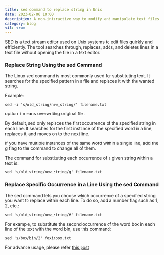 ```yaml
---
title: sed command to replace string in Unix
date: 2023-02-06 10:00
description: A non-interactive way to modify and manipulate text files with ease
category: blog
til: true
---
```


SED is a text stream editor used on Unix systems to edit files quickly and efficiently. The tool searches through, replaces, adds, and deletes lines in a text file without opening the file in a text editor.

### Replace String Using the sed Command
The Linux sed command is most commonly used for substituting text. It searches for the specified pattern in a file and replaces it with the wanted string.

Example:
```shell
sed -i 's/old_string/new_string/' filename.txt
```
option `i` means overwriting original file.

By default, sed only replaces the first occurrence of the specified string in each line. It searches for the first instance of the specified word in a line, replaces it, and moves on to the next line.

If you have multiple instances of the same word within a single line, add the g flag to the command to change all of them.

The command for substituting each occurrence of a given string within a text is:

```shell
sed 's/old_string/new_string/g' filename.txt
```

### Replace Specific Occurrence in a Line Using the sed Command

The sed command lets you choose which occurrence of a specified string you want to replace within each line. To do so, add a number flag such as 1, 2, etc.:

```shell
sed 's/old_string/new_string/#' filename.txt
```

For example, to substitute the second occurrence of the word box in each line of the text with the word bin, use this command:

```shell
sed 's/box/bin/2' foxinbox.txt
```

For advance usage, please refer [this post](https://phoenixnap.com/kb/linux-sed)